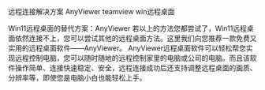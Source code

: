 远程连接解决方案 AnyViewer teamview win远程桌面


Win11远程桌面的替代方案：AnyViewer
若以上的方法您都尝试了，Win11远程桌面依然连接不上，您可以尝试其他的远程桌面方法。这里我们向您推荐一款免费又实用的远程桌面软件——AnyViewer。
AnyViewer远程桌面软件可以轻松帮您实现远程控制电脑，您可以随时随地的远程控制家里的电脑或公司的电脑。而且该软件操作简单、连接快速稳定、安全，远程连接成功后还支持调整远程桌面的画质、分辨率等，即使您是电脑小白也能轻松上手。

